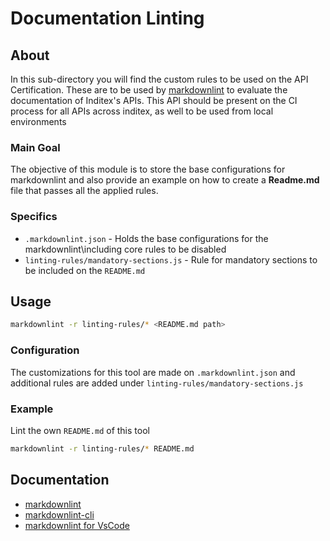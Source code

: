 <!--
SPDX-FileCopyrightText: 2023 Industria de Diseño Textil S.A. INDITEX

SPDX-License-Identifier: Apache-2.0
-->

# Documentation Linting

## About

In this sub-directory you will find the custom rules to be used on the API Certification.
These are to be used by [markdownlint](https://github.com/DavidAnson/markdownlint)
to evaluate the documentation of Inditex's APIs. This API should be present on
the CI process for all APIs across inditex, as well to be used from local environments

### Main Goal

The objective of this module is to store the base configurations for markdownlint
and also provide an example on how to create a **Readme.md** file that passes
all the applied rules.

### Specifics

- `.markdownlint.json` - Holds the base configurations for the markdownlint\including core rules to be disabled
- `linting-rules/mandatory-sections.js` - Rule for mandatory sections to be included on the `README.md`

## Usage

```sh
markdownlint -r linting-rules/* <README.md path>
```

### Configuration

The customizations for this tool are made on `.markdownlint.json` and
additional rules are added under `linting-rules/mandatory-sections.js`

### Example

Lint the own `README.md` of this tool

```sh
markdownlint -r linting-rules/* README.md
```

## Documentation

- [markdownlint](https://github.com/DavidAnson/markdownlint)
- [markdownlint-cli](https://github.com/igorshubovych/markdownlint-cli)
- [markdownlint for VsCode](https://marketplace.visualstudio.com/items?itemName=DavidAnson.vscode-markdownlint)
